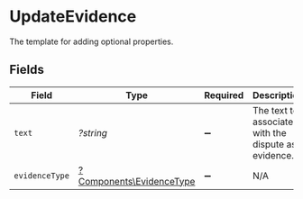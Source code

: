 # UpdateEvidence

The template for adding optional properties.


## Fields

| Field                                                               | Type                                                                | Required                                                            | Description                                                         |
| ------------------------------------------------------------------- | ------------------------------------------------------------------- | ------------------------------------------------------------------- | ------------------------------------------------------------------- |
| `text`                                                              | *?string*                                                           | :heavy_minus_sign:                                                  | The text to associate with the dispute as evidence.                 |
| `evidenceType`                                                      | [?Components\EvidenceType](../../Models/Components/EvidenceType.md) | :heavy_minus_sign:                                                  | N/A                                                                 |